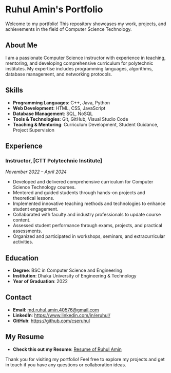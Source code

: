 # Ruhul Amin's Portfolio

Welcome to my portfolio! This repository showcases my work, projects, and achievements in the field of Computer Science Technology.

## About Me

I am a passionate Computer Science instructor with experience in teaching, mentoring, and developing comprehensive curriculum for polytechnic institutes. My expertise includes programming languages, algorithms, database management, and networking protocols.

## Skills

- **Programming Languages**: C++, Java, Python
- **Web Development**: HTML, CSS, JavaScript
- **Database Management**: SQL, NoSQL
- **Tools & Technologies**: Git, GitHub, Visual Studio Code
- **Teaching & Mentoring**: Curriculum Development, Student Guidance, Project Supervision

## Experience

### Instructor, [CTT Polytechnic Institute]
*November 2022 – April 2024*

- Developed and delivered comprehensive curriculum for Computer Science Technology courses.
- Mentored and guided students through hands-on projects and theoretical lessons.
- Implemented innovative teaching methods and technologies to enhance student engagement.
- Collaborated with faculty and industry professionals to update course content.
- Assessed student performance through exams, projects, and practical assessments.
- Organized and participated in workshops, seminars, and extracurricular activities.

## Education

- **Degree**: BSC in Computer Science and Engineering
- **Institution**: Dhaka University of Engineering & Technology
- **Year of Graduation**: 2022

## Contact

- **Email**: md.ruhul.amin.40576@gmail.com
- **LinkedIn**: https://www.linkedin.com/in/eruhul/
- **GitHub**: https://github.com/cseruhul

## My Resume
- **Check this out my Resume**: <a href="https://cseruhul.github.io">Resume of Ruhul Amin</a>


Thank you for visiting my portfolio! Feel free to explore my projects and get in touch if you have any questions or collaboration ideas.

